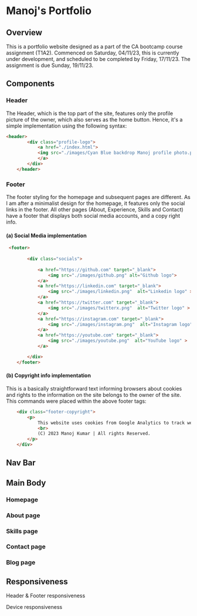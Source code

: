 # Manoj's Portfolio

## Overview
This is a portfolio website designed as a part of the CA bootcamp course assignment (T1A2). Commenced on Saturday, 04/11/23, this is currently under development, and scheduled to be completed by Friday, 17/11/23. The assignment is due Sunday, 19/11/23.

## Components

### Header
The Header, which is the top part of the site, features only the profile picture of the owner, which also serves as the home button. Hence, it's a simple implementation using the following syntax:

```html
<header>
        <div class="profile-logo">
            <a href="./index.html">
            <img src="./images/Cyan Blue backdrop Manoj profile photo.png" alt="Manoj profile pic">
            </a>
        </div>
    </header>

```
### Footer
The footer styling for the homepage and subsequent pages are different. As I am after a minimalist design for the homepage, it features only the social links in the footer. All other pages (About, Experience, Skills and Contact) have a footer that displays both social media accounts, and a copy right info.

#### (a) Social Media implementation
```html
 <footer>
        
        <div class="socials">
            
            <a href="https://github.com" target="_blank">
                <img src="./images/github.png" alt="Github logo">
            </a>
            <a href="https://linkedin.com" target="_blank">
                <img src="./images/linkedin.png"  alt="Linkedin logo" >
            </a>
            <a href="https://twitter.com" target="_blank">
                <img src="./images/twitterx.png"  alt="Twitter logo" >
            </a>
            <a href="https://instagram.com" target="_blank">
                <img src="./images/instagram.png"  alt="Instagram logo" >
            </a>
            <a href="https://youtube.com" target="_blank">
                <img src="./images/youtube.png"  alt="YouTube logo" >
            </a>

        </div>
    </footer>
```
#### (b) Copyright info implementation
This is a basically straightforward text informing browsers about cookies and rights to the information on the site belongs to the owner of the site. This commands were placed within the above footer tags:

```html
    <div class="footer-copyright">
        <p>
            This website uses cookies from Google Analytics to track website visits. Read their privacy policy.
            <br>
            (C) 2023 Manoj Kumar | All rights Reserved.
        </p>
    </div>
```

## Nav Bar

## Main Body

### Homepage


### About page


### Skills page


### Contact page


### Blog page


## Responsiveness

Header & Footer responsiveness

Device responsiveness